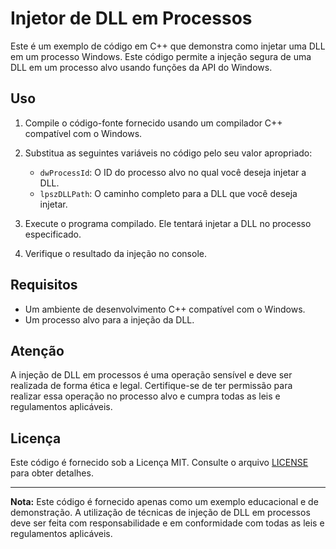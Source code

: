 # Injetor de DLL em Processos

Este é um exemplo de código em C++ que demonstra como injetar uma DLL em um processo Windows. Este código permite a injeção segura de uma DLL em um processo alvo usando funções da API do Windows.

## Uso

1. Compile o código-fonte fornecido usando um compilador C++ compatível com o Windows.

2. Substitua as seguintes variáveis no código pelo seu valor apropriado:
   - `dwProcessId`: O ID do processo alvo no qual você deseja injetar a DLL.
   - `lpszDLLPath`: O caminho completo para a DLL que você deseja injetar.

3. Execute o programa compilado. Ele tentará injetar a DLL no processo especificado.

4. Verifique o resultado da injeção no console.

## Requisitos

- Um ambiente de desenvolvimento C++ compatível com o Windows.
- Um processo alvo para a injeção da DLL.

## Atenção

A injeção de DLL em processos é uma operação sensível e deve ser realizada de forma ética e legal. Certifique-se de ter permissão para realizar essa operação no processo alvo e cumpra todas as leis e regulamentos aplicáveis.

## Licença

Este código é fornecido sob a Licença MIT. Consulte o arquivo [LICENSE](LICENSE) para obter detalhes.

---

**Nota:** Este código é fornecido apenas como um exemplo educacional e de demonstração. A utilização de técnicas de injeção de DLL em processos deve ser feita com responsabilidade e em conformidade com todas as leis e regulamentos aplicáveis.
